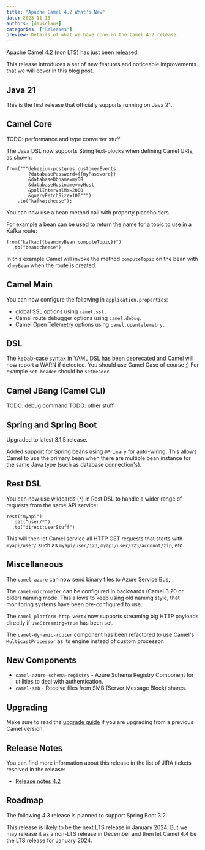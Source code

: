 ```yaml
---
title: "Apache Camel 4.2 What's New"
date: 2023-11-15
authors: [davsclaus]
categories: ["Releases"]
preview: Details of what we have done in the Camel 4.2 release.
---
```


Apache Camel 4.2 (non LTS) has just been [released](/blog/2023/11/RELEASE-4.2.0/).

This release introduces a set of new features and noticeable improvements that we will cover in this blog post.

## Java 21

This is the first release that officially supports running on Java 21.

## Camel Core

TODO: performance and type converter stuff

The Java DSL now supports String text-blocks when defining Camel URIs, as shown:

```
from("""debezium-postgres:customerEvents
        ?databasePassword={{myPassword}}
        &databaseDbname=myDB
        &databaseHostname=myHost
        &pollIntervalMs=2000
        &queryFetchSize=100""")
    .to("kafka:cheese");
```

You can now use a bean method call with property placeholders.

For example a bean can be used to return the name for a topic to use in a Kafka route:

```
from("kafka:{{bean:myBean.computeTopic}}")
  .to("bean:cheese")
```

In this example Camel will invoke the method `computeTopic` on the bean with id `myBean` when the route is created.

## Camel Main

You can now configure the following in `application.properties`:

- global SSL options using `camel.ssl.`
- Camel route debugger options using `camel.debug.`
- Camel Open Telemetry options using `camel.opentelemetry.`

## DSL

The kebab-case syntax in YAML DSL has been deprecated and Camel will now report a WARN if detected.
You should use Camel Case of course ;) For example `set-header` should be `setHeader`.

## Camel JBang (Camel CLI)

TODO: debug command
TODO: other stuff

## Spring and Spring Boot

Upgraded to latest 3.1.5 release.

Added support for Spring beans using `@Primary` for auto-wiring. This allows Camel to use the primary bean when there are multiple
bean instance for the same Java type (such as database connection's).

## Rest DSL

You can now use wildcards (`*`) in Rest DSL to handle a wider range of requests from the same API service:

```
rest("myapi")
  .get("user/*")
  .to("direct:userStuff")
```

This will then let Camel service all HTTP GET requests that starts with `myapi/user/` such as `myapi/user/123`, `myapi/user/123/account/zip`, etc.

## Miscellaneous

The `camel-azure` can now send binary files to Azure Service Bus,

The `camel-micrometer` can be configured in backwards (Camel 3.20 or older) naming mode. This allows to keep using old naming style,
that monitoring systems have been pre-configured to use.

The `camel-platform-http-vertx` now supports streaming big HTTP payloads directly if `useStreaming=true` has been set.

The `camel-dynamic-router` component has been refactored to use Camel's `MulticastProcessor` as its engine instead of custom processor.

## New Components

- `camel-azure-schema-registry` - Azure Schema Registry Component for utilities to deal with authentication.
- `camel-smb` - Receive files from SMB (Server Message Block) shares.

## Upgrading

Make sure to read the [upgrade guide](/manual/camel-4x-upgrade-guide-4_2.html) if you are upgrading from a previous Camel version.

## Release Notes

You can find more information about this release in the list of JIRA tickets resolved in the release:

- [Release notes 4.2](/releases/release-4.2.0/)

## Roadmap

The following 4.3 release is planned to support Spring Boot 3.2.

This release is likely to be the next LTS release in January 2024. But we may release it as a non-LTS
release in December and then let Camel 4.4 be the LTS release for January 2024.

